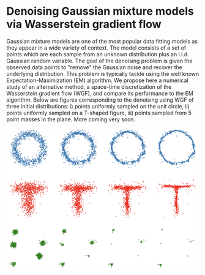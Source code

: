 # Denoising Gaussian mixture models via Wasserstein gradient flow

Gaussian mixture models are one of the most popular data fitting models as they appear in a wide variety
of context. The model consists of a set of points which are each sample from an unknown distribution plus an i.i.d. Gaussian random variable. The goal of the denoising problem is given the observed data points to "remove" the Gaussian noise and recover the underlying distribution. This problem is typically tackle using the well known Expectation-Maximization (EM) algorithm. We propose here a numerical study of an alternative method, a space-time discretization of the Wasserstein gradient flow (WGF), and compare its performance to the EM algorithm. Below are figures corresponding to the denoising using WGF of three initial distributions: i) points uniformly sampled on the unit circle, ii) points uniformly sampled on a T-shaped figure, iii) points sampled from 5 point masses in the plane. More coming very soon. 

![alt text](https://github.com/GuillaumeRemy92/gaussian-mixture/blob/main/Figure1-gmm.png?raw=true)
